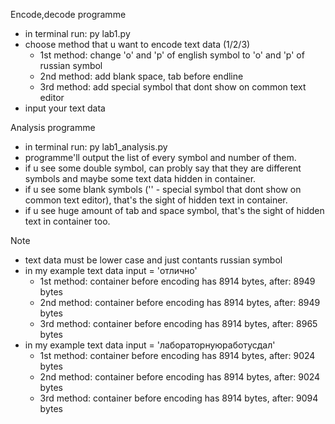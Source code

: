 Encode,decode programme

- in terminal run: py lab1.py
- choose method that u want to encode text data (1/2/3)
  + 1st method: change 'o' and 'p' of english symbol to 'o' and 'p' of russian symbol
  + 2nd method: add blank space, tab before endline
  + 3rd method: add special symbol that dont show on common text editor
- input your text data

Analysis programme

- in terminal run: py lab1_analysis.py
- programme'll output the list of every symbol and number of them.
- if u see some double symbol, can probly say that they are different symbols and maybe some text data hidden in container.
- if u see some blank symbols ('' - special symbol that dont show on common text editor), that's the sight of hidden text in container.
- if u see huge amount of tab and space symbol, that's the sight of hidden text in container too.

Note

- text data must be lower case and just contants russian symbol
- in my example text data input = 'отлично'
  + 1st method: container before encoding has 8914 bytes, after: 8949 bytes
  + 2nd method: container before encoding has 8914 bytes, after: 8949 bytes
  + 3rd method: container before encoding has 8914 bytes, after: 8965 bytes
- in my example text data input = 'лабораторнуюработусдал'
  + 1st method: container before encoding has 8914 bytes, after: 9024 bytes
  + 2nd method: container before encoding has 8914 bytes, after: 9024 bytes
  + 3rd method: container before encoding has 8914 bytes, after: 9094 bytes
